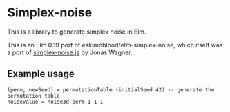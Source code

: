 # Simplex-noise
This is a library to generate simplex noise in Elm.


This is an Elm 0.19 port of eskimoblood/elm-simplex-noise, which itself was a port of [simplex-noise.js](https://github.com/jwagner/simplex-noise.js) by Jonas Wagner.

## Example usage

    (perm, newSeed) = permutationTable (initialSeed 42) -- generate the permutation table
    noiseValue = noise3d perm 1 1 1
